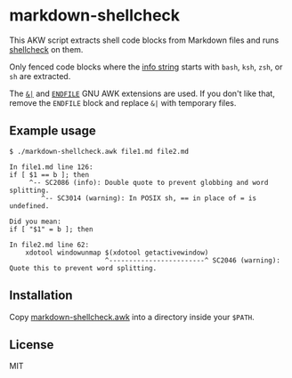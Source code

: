 # markdown-shellcheck
This AKW script extracts shell code blocks from Markdown files and runs [shellcheck](https://www.shellcheck.net/) on them. 

Only fenced code blocks where the [info string][0] starts with `bash`, `ksh`, `zsh`, or `sh` are extracted.

The [`&|`][1] and [`ENDFILE`][2] GNU AWK extensions are used.
If you don't like that, remove the `ENDFILE` block and replace `&|` with temporary files.

## Example usage
```console
$ ./markdown-shellcheck.awk file1.md file2.md

In file1.md line 126:
if [ $1 == b ]; then
     ^-- SC2086 (info): Double quote to prevent globbing and word splitting.
        ^-- SC3014 (warning): In POSIX sh, == in place of = is undefined.

Did you mean: 
if [ "$1" = b ]; then

In file2.md line 62:
    xdotool windowunmap $(xdotool getactivewindow)
                        ^------------------------^ SC2046 (warning): Quote this to prevent word splitting.
```

## Installation
Copy [markdown-shellcheck.awk](./markdown-shellcheck.awk) into a directory inside your `$PATH`.

## License
MIT

[0]: https://spec.commonmark.org/0.30/#code-fence
[1]: https://www.gnu.org/software/gawk/manual/html_node/Two_002dway-I_002fO.html
[2]: https://www.gnu.org/software/gawk/manual/html_node/BEGINFILE_002fENDFILE.html
